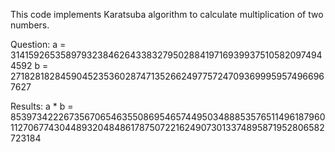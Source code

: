 This code implements Karatsuba algorithm to calculate multiplication of two numbers. 

Question:
a = 3141592653589793238462643383279502884197169399375105820974944592
b = 2718281828459045235360287471352662497757247093699959574966967627

Results:
a * b = 8539734222673567065463550869546574495034888535765114961879601127067743044893204848617875072216249073013374895871952806582723184
